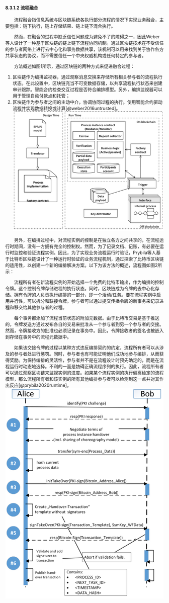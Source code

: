 #### 8.3.1.2 流程融合

&emsp;&emsp;流程融合指信息系统与区块链系统各执行部分流程的情况下实现业务融合，主要包括：链下执行，链上存储结果、链上链下混合执行。

&emsp;&emsp;然而，在融合的过程中缺乏信任问题成为避免不了的障碍之一，因此Weber等人设计了一种基于区块链的链上链下流程协同机制。通过区块链技术在不受信任的参与者网络上进行去中心化和事务数据共享，该机制可以用来找到关于协作各方共享状态的协议，而不需要信任一个中央权威机构或任何特定的参与者。

&emsp;&emsp;方法概述如图1所示，通过区块链的两种方式来促进融合过程：
1. 区块链作为编排监视器，通过观察消息交换来存储所有相关参与者的流程执行状态。在此设置中，区块链充当不可变数据存储，以共享流程执行状态来创建审计跟踪。智能合约检查交互过程是否符合编排模型。另外，编排监视器可以用于管理自动付款点和托管；
2. 区块链作为参与者之间的主动中介，协调协同过程的执行。使用智能合约驱动流程并实现数据转换或计算[@weber2016untrusted]。
![08312114-1.png](./figures/08312114-1.png)

&emsp;&emsp;另外，在编排过程中，对流程实例的控制是在独立各方之间共享的，在流程运行时期间，没有一方拥有完全的控制权。然而，为了记录文档、记账，有必要在运行时监控和验证流程实例。因此，为了实现业务流程运行时验证，Prybila等人基于比特币区块链设计了一种运行时验证的业务流程机制，通过探索了比特币区块链的适用性，以创建一个新的编排解决方案。以下为该方法的概述，流程图如图2所示：

&emsp;&emsp;流程所有者在新流程实例的开始选择一个免费的比特币输出，作为编排的控制令牌。这个控制令牌存储进程的执行状态。同时，区块链成为令牌的去中心化存储。拥有令牌的人负责执行编排的一部分，即一个活动/任务。要在流程实例中启用并行性，可以拆分和联接令牌。参与者可以通过提交传播令牌的新事务来记录进程和移交给其他参与者的过程。

&emsp;&emsp;每个事务都添加了流程当前状态的附加元数据。由于比特币交易是基于推送的，令牌发送方通过发布各自的交易来批准从一个参与者到另一个参与者的交接。然而，令牌接收方的批准也必须记录在事务中。因此，令牌接收者的签名也被嵌入到存储在事务中的流程元数据中。

&emsp;&emsp;如果该交接令牌的过程以某种方式违反编排契约的约定，流程所有者可以从涉及的参与者处进行惩罚。同时，参与者也有可能证明他们成功地参与编排，从而获得奖励。为保持编排的灵活性，参与者并不是在流程设计时预先确定的，而是在流程运行时动态地选择。不利的一面是妨碍正确流程序列的执行。因此，流程所有者可以通过观察区块链来监视实例的进度。如果某个流程实例的执行偏离给定的流程模型，那么流程所有者和该实例的所有其他编排参与者可以检测到这一点并对其作出反应[@prybila2020runtime]。
![08312114-2.png](./figures/08312114-2.png)
